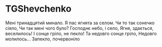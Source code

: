 # TGShevchenko

Мені тринадцятий минало.
Я пас ягнята за селом.
Чи то так сонечко сіяло,
Чи так мені чого було?
Господнє небо, і село,
Ягня, здається, веселилось!
І сонце гріло, не пекло!
Та недовго сонце гріло,
Недовго молилось...
Запекло, почервоніло